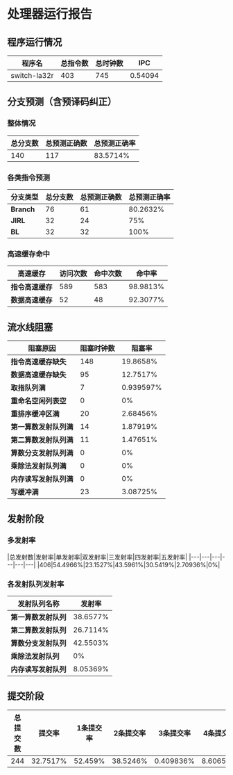 # 处理器运行报告
## 程序运行情况
|程序名|总指令数|总时钟数|IPC|
|---|---|---|---|
|switch-la32r|403|745|0.54094|

## 分支预测（含预译码纠正）
### 整体情况
|总分支数|总预测正确数|总预测正确率|
|---|---|---|
|140|117|83.5714%|

### 各类指令预测
|分支类型|总分支数|总预测正确数|总预测正确率|
|---|---|---|---|
|**Branch**| 76 | 61 | 80.2632%|
|**JIRL**| 32 | 24 | 75%|
|**BL**| 32 | 32 | 100%|

### 高速缓存命中
|高速缓存|访问次数|命中次数|命中率|
|---|---|---|---|
|**指令高速缓存**| 589 | 583 | 98.9813%|
|**数据高速缓存**| 52 | 48 | 92.3077%|
## 流水线阻塞
|阻塞原因|阻塞时钟数|阻塞率|
|---|---|---|
|**指令高速缓存缺失**| 148 | 19.8658%|
|**数据高速缓存缺失**| 95 | 12.7517%|
|**取指队列满**| 7 | 0.939597%|
|**重命名空闲列表空**|0 | 0%|
|**重排序缓冲区满**|20 | 2.68456%|
|**第一算数发射队列满**|14 | 1.87919%|
|**第二算数发射队列满**|11 | 1.47651%|
|**算数分支发射队列满**|0 | 0%|
|**乘除法发射队列满**|0 | 0%|
|**内存读写发射队列满**|0 | 0%|
|**写缓冲满**|23 | 3.08725%|

## 发射阶段
### 多发射率
|总发射数|发射率|单发射率|双发射率|三发射率|四发射率|五发射率|
|---|---|---|---|---|---|
|406|54.4966%|23.1527%|43.5961%|30.5419%|2.70936%|0%|

### 各发射队列发射率
|发射队列名称|发射率|
|---|---|
|**第一算数发射队列**|38.6577%|
|**第二算数发射队列**|26.7114%|
|**算数分支发射队列**|42.5503%|
|**乘除法发射队列**|0%|
|**内存读写发射队列**|8.05369%|

## 提交阶段
|总提交数|提交率|1条提交率|2条提交率|3条提交率|4条提交率|
|---|---|---|---|---|---|
|244|32.7517%|52.459%|38.5246%|0.409836%|8.60656%|

